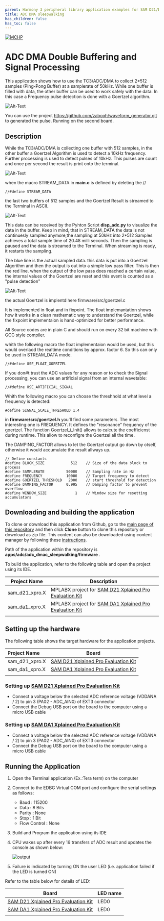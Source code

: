 ```yaml
---
parent: Harmony 3 peripheral library application examples for SAM D21/DA1 family
title: ADC DMA sleepwalking 
has_children: false
has_toc: false
---
```


[![MCHP](https://www.microchip.com/ResourcePackages/Microchip/assets/dist/images/logo.png)](https://www.microchip.com)

# ADC DMA Double Buffering and Signal Processing

This application shows how to use the TC3/ADC/DMA to collect 2*512 samples (Ping-Pong Buffer) at a samplerate of 50kHz. While one buffer is filled with data, the other buffer can be used to work safely with the data. 
In this case a Frequency pulse detection is done with a Goertzel algorithm. 

![Alt-Text](Setup.png)

You can use the project https://github.com/zabooh/waveform_generator.git to generated the pulse. Running on the second board. 

## Description

While the TC3/ADC/DMA is collecting one buffer with 512 samples, in the other buffer a Goertzel Algorithm is used to detect a 10kHz frequency. Further processing is used to detect pulses of 10kHz. This pulses are count and once per second the result is print onto the terminal. 

![Alt-Text](Counter.png)

when the macro STREAM_DATA in __main.c__ is defined by deleting the // 

    //#define STREAM_DATA   

the last two buffers of 512 samples and the Goertzel Result is streamed to the Terminal in ASCII.  

![Alt-Text](StreamData.png)


This data can be received by the Pyhton Script __disp_adc.py__ to visualize the data in the buffer. Keep in mind, that in STREAM_DATA the data is not continuesly sampled anymore,the sampling at 50kHz into 2*512 Samples achieves a total sample time of 20.48 milli seconds. Then the sampling is paused and the data is streamed to the Terminal. When streaming is ready, it restarts the sampling. 

The blue line is the actual sampled data. this data is put into a Goertzel Algorithm and then the output is out into a simple low pass filter. This is then the red line. 
when the output of the low pass does reached a certain value, the internal values of the Goertzel are reset and this event is counted as a "pulse detection"

![Alt-Text](StreamVisualization.png)


the actual Goertzel is implentd here firmware/src/goertzel.c

It is implemented in float and in fixpoint. The float implemantation shows how it works in a clean mathematic way to understand the Goertzel, while the fixpoint implementaion is hand-optimized for better performance.

All Source codes are in plain C and should run on every 32 bit machine with GCC style compiler.  

whith the following macro the float implementaion would be used, but this would overlaod the realtime conditions by approx. factor 6. So this can only be used in STREAM_DATA mode. 
    
    //#define USE_FLOAT_GOERTZEL

If you don#t trust the ADC values for any reason or to check the Signal processing, you can use an artificial signal from an internal wavetable:

    //#define USE_ARTIFICIAL_SIGNAL

Whith the following macro you can choose the threshhold at what level a frequency is detected:

    #define SIGNAL_SCALE_THRESHOLD 1.4


in __firmware/src/goertzel.h__ you'll find some parameters. The most interesting one is FREQUENCY. It defines the "resonance" frequency of the goertzel. 
The function Goertzel_i_Init() allows to calcute the coefficienst during runtime. This allow to reconfigre the Goertzel all the time. 

The  DAMPING_FACTOR  allows to let the Goertzel output go down by otself, otherwise it would accumulate the result allways up.

    // Define constants 
    #define BLOCK_SIZE            512    // Size of the data block to process
    #define SAMPLERATE          50000    // Sampling rate in Hz
    #define FREQUENCY           10000    // Target frequency to detect
    #define GOERTZEL_THRESHOLD   2000    // start threshold for detection
    #define DAMPING_FACTOR      0.995    // Damping factor to prevent overflow
    #define WINDOW_SIZE             1    // Window size for resetting accumulators


## Downloading and building the application

To clone or download this application from Github, go to the [main page of this repository](https://github.com/Microchip-MPLAB-Harmony/csp_apps_sam_d21_da1) and then click **Clone** button to clone this repository or download as zip file.
This content can also be downloaded using content manager by following these [instructions](https://github.com/Microchip-MPLAB-Harmony/contentmanager/wiki).

Path of the application within the repository is **apps/adc/adc_dmac_sleepwalking/firmware** .

To build the application, refer to the following table and open the project using its IDE.

| Project Name      | Description                                    |
| ----------------- | ---------------------------------------------- |
| sam_d21_xpro.X | MPLABX project for [SAM D21 Xplained Pro Evaluation Kit](https://www.microchip.com/developmenttools/ProductDetails/atsamd21-xpro) |
| sam_da1_xpro.X | MPLABX project for [SAM DA1 Xplained Pro Evaluation Kit](https://www.microchip.com/DevelopmentTools/ProductDetails/PartNO/ATSAMDA1-XPRO) |
|||

## Setting up the hardware

The following table shows the target hardware for the application projects.

| Project Name| Board|
|:---------|:---------:|
| sam_d21_xpro.X | [SAM D21 Xplained Pro Evaluation Kit](https://www.microchip.com/developmenttools/ProductDetails/atsamd21-xpro)
| sam_da1_xpro.X | [SAM DA1 Xplained Pro Evaluation Kit](https://www.microchip.com/DevelopmentTools/ProductDetails/PartNO/ATSAMDA1-XPRO)
|||

### Setting up [SAM D21 Xplained Pro Evaluation Kit](https://www.microchip.com/developmenttools/ProductDetails/atsamd21-xpro)

- Connect a voltage below the selected ADC reference voltage (VDDANA / 2) to pin 3 (PA02 - ADC_AIN0) of EXT3 connector
- Connect the Debug USB port on the board to the computer using a micro USB cable

### Setting up [SAM DA1 Xplained Pro Evaluation Kit](https://www.microchip.com/DevelopmentTools/ProductDetails/PartNO/ATSAMDA1-XPRO)

- Connect a voltage below the selected ADC reference voltage (VDDANA / 2) to pin 3 (PA02 - ADC_AIN0) of EXT3 connector
- Connect the Debug USB port on the board to the computer using a micro USB cable

## Running the Application

1. Open the Terminal application (Ex.:Tera term) on the computer
2. Connect to the EDBG Virtual COM port and configure the serial settings as follows:
    - Baud : 115200
    - Data : 8 Bits
    - Parity : None
    - Stop : 1 Bit
    - Flow Control : None
3. Build and Program the application using its IDE
4. CPU wakes up after every 16 transfers of ADC result and updates the console as shown below:

    ![output](images/output_adc_dma_sleepwalking.png)

5. Failure is indicated by turning ON the user LED (i.e. application failed if the LED is turned ON)

Refer to the table below for details of LED:

| Board| LED name|
|------|---------|
| [SAM D21 Xplained Pro Evaluation Kit](https://www.microchip.com/developmenttools/ProductDetails/atsamd21-xpro) | LED0 |
| [SAM DA1 Xplained Pro Evaluation Kit](https://www.microchip.com/DevelopmentTools/ProductDetails/PartNO/ATSAMDA1-XPRO) | LED0 |
|||
